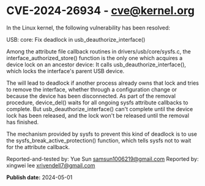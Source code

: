 # CVE-2024-26934 - cve@kernel.org

In the Linux kernel, the following vulnerability has been resolved:

USB: core: Fix deadlock in usb_deauthorize_interface()

Among the attribute file callback routines in
drivers/usb/core/sysfs.c, the interface_authorized_store() function is
the only one which acquires a device lock on an ancestor device: It
calls usb_deauthorize_interface(), which locks the interface's parent
USB device.

The will lead to deadlock if another process already owns that lock
and tries to remove the interface, whether through a configuration
change or because the device has been disconnected.  As part of the
removal procedure, device_del() waits for all ongoing sysfs attribute
callbacks to complete.  But usb_deauthorize_interface() can't complete
until the device lock has been released, and the lock won't be
released until the removal has finished.

The mechanism provided by sysfs to prevent this kind of deadlock is
to use the sysfs_break_active_protection() function, which tells sysfs
not to wait for the attribute callback.

Reported-and-tested by: Yue Sun <samsun1006219@gmail.com>
Reported by: xingwei lee <xrivendell7@gmail.com>

**Publish date:** 2024-05-01
